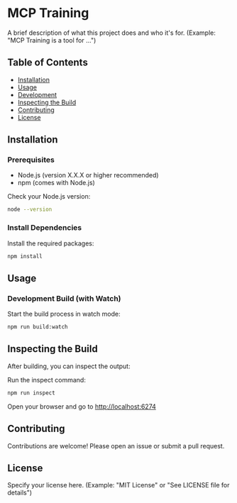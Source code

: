 # MCP Training

A brief description of what this project does and who it's for.
(Example: "MCP Training is a tool for ...")

## Table of Contents

- [Installation](#installation)
- [Usage](#usage)
- [Development](#development)
- [Inspecting the Build](#inspecting-the-build)
- [Contributing](#contributing)
- [License](#license)

## Installation

### Prerequisites

- Node.js (version X.X.X or higher recommended)
- npm (comes with Node.js)

Check your Node.js version:

```sh
node --version
```

### Install Dependencies

Install the required packages:

```sh
npm install
```

## Usage

### Development Build (with Watch)

Start the build process in watch mode:

```sh
npm run build:watch
```

## Inspecting the Build

After building, you can inspect the output:

Run the inspect command:

```sh
npm run inspect
```

Open your browser and go to [http://localhost:6274](http://localhost:6274)

## Contributing

Contributions are welcome! Please open an issue or submit a pull request.

## License

Specify your license here.
(Example: "MIT License" or "See LICENSE file for details")
